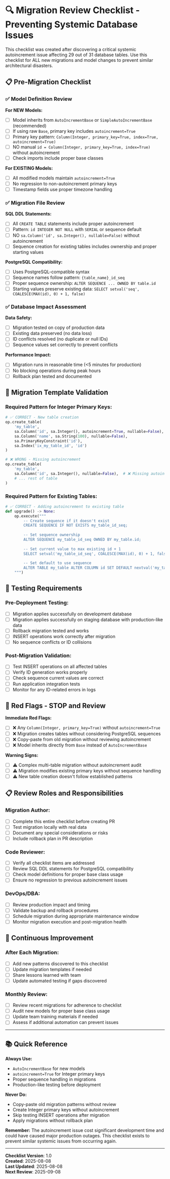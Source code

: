 # 🔍 Migration Review Checklist - Preventing Systemic Database Issues

This checklist was created after discovering a critical systemic autoincrement issue affecting 29 out of 31 database tables. Use this checklist for ALL new migrations and model changes to prevent similar architectural disasters.

## 📋 Pre-Migration Checklist

### ✅ Model Definition Review

**For NEW Models:**
- [ ] Model inherits from `AutoIncrementBase` or `SimpleAutoIncrementBase` (recommended)
- [ ] If using raw `Base`, primary key includes `autoincrement=True`
- [ ] Primary key pattern: `Column(Integer, primary_key=True, index=True, autoincrement=True)`
- [ ] NO manual `id = Column(Integer, primary_key=True, index=True)` without autoincrement
- [ ] Check imports include proper base classes

**For EXISTING Models:**
- [ ] All modified models maintain `autoincrement=True`
- [ ] No regression to non-autoincrement primary keys
- [ ] Timestamp fields use proper timezone handling

### ✅ Migration File Review

**SQL DDL Statements:**
- [ ] All `CREATE TABLE` statements include proper autoincrement
- [ ] Pattern: `id INTEGER NOT NULL` with `SERIAL` or sequence default
- [ ] NO `sa.Column('id', sa.Integer(), nullable=False)` without autoincrement
- [ ] Sequence creation for existing tables includes ownership and proper starting values

**PostgreSQL Compatibility:**
- [ ] Uses PostgreSQL-compatible syntax
- [ ] Sequence names follow pattern: `{table_name}_id_seq`
- [ ] Proper sequence ownership: `ALTER SEQUENCE ... OWNED BY table.id`
- [ ] Starting values preserve existing data: `SELECT setval('seq', COALESCE(MAX(id), 0) + 1, false)`

### ✅ Database Impact Assessment

**Data Safety:**
- [ ] Migration tested on copy of production data
- [ ] Existing data preserved (no data loss)
- [ ] ID conflicts resolved (no duplicate or null IDs)
- [ ] Sequence values set correctly to prevent conflicts

**Performance Impact:**
- [ ] Migration runs in reasonable time (<5 minutes for production)
- [ ] No blocking operations during peak hours
- [ ] Rollback plan tested and documented

## 🔧 Migration Template Validation

### Required Pattern for Integer Primary Keys:

```python
# ✅ CORRECT - New table creation
op.create_table(
    'my_table',
    sa.Column('id', sa.Integer(), autoincrement=True, nullable=False),  # ✅ Has autoincrement
    sa.Column('name', sa.String(100), nullable=False),
    sa.PrimaryKeyConstraint('id'),
    sa.Index('ix_my_table_id', 'id')
)

# ❌ WRONG - Missing autoincrement
op.create_table(
    'my_table', 
    sa.Column('id', sa.Integer(), nullable=False),  # ❌ Missing autoincrement
    # ... rest of table
)
```

### Required Pattern for Existing Tables:

```python
# ✅ CORRECT - Adding autoincrement to existing table
def upgrade() -> None:
    op.execute("""
        -- Create sequence if it doesn't exist
        CREATE SEQUENCE IF NOT EXISTS my_table_id_seq;
        
        -- Set sequence ownership
        ALTER SEQUENCE my_table_id_seq OWNED BY my_table.id;
        
        -- Set current value to max existing id + 1
        SELECT setval('my_table_id_seq', COALESCE(MAX(id), 0) + 1, false) FROM my_table;
        
        -- Set default to use sequence
        ALTER TABLE my_table ALTER COLUMN id SET DEFAULT nextval('my_table_id_seq');
    """)
```

## 🧪 Testing Requirements

### Pre-Deployment Testing:
- [ ] Migration applies successfully on development database
- [ ] Migration applies successfully on staging database with production-like data
- [ ] Rollback migration tested and works
- [ ] INSERT operations work correctly after migration
- [ ] No sequence conflicts or ID collisions

### Post-Migration Validation:
- [ ] Test INSERT operations on all affected tables
- [ ] Verify ID generation works properly
- [ ] Check sequence current values are correct
- [ ] Run application integration tests
- [ ] Monitor for any ID-related errors in logs

## 🚨 Red Flags - STOP and Review

**Immediate Red Flags:**
- [ ] ❌ Any `Column(Integer, primary_key=True)` without `autoincrement=True`
- [ ] ❌ Migration creates tables without considering PostgreSQL sequences
- [ ] ❌ Copy-paste from old migration without reviewing autoincrement
- [ ] ❌ Model inherits directly from `Base` instead of `AutoIncrementBase`

**Warning Signs:**
- [ ] ⚠️ Complex multi-table migration without autoincrement audit
- [ ] ⚠️ Migration modifies existing primary keys without sequence handling
- [ ] ⚠️ New table creation doesn't follow established patterns

## 📋 Review Roles and Responsibilities

### Migration Author:
- [ ] Complete this entire checklist before creating PR
- [ ] Test migration locally with real data
- [ ] Document any special considerations or risks
- [ ] Include rollback plan in PR description

### Code Reviewer:
- [ ] Verify all checklist items are addressed
- [ ] Review SQL DDL statements for PostgreSQL compatibility  
- [ ] Check model definitions for proper base class usage
- [ ] Ensure no regression to previous autoincrement issues

### DevOps/DBA:
- [ ] Review production impact and timing
- [ ] Validate backup and rollback procedures
- [ ] Schedule migration during appropriate maintenance window
- [ ] Monitor migration execution and post-migration health

## 🔄 Continuous Improvement

### After Each Migration:
- [ ] Add new patterns discovered to this checklist
- [ ] Update migration templates if needed
- [ ] Share lessons learned with team
- [ ] Update automated testing if gaps discovered

### Monthly Review:
- [ ] Review recent migrations for adherence to checklist
- [ ] Audit new models for proper base class usage
- [ ] Update team training materials if needed
- [ ] Assess if additional automation can prevent issues

---

## 📚 Quick Reference

**Always Use:**
- `AutoIncrementBase` for new models
- `autoincrement=True` for Integer primary keys
- Proper sequence handling in migrations
- Production-like testing before deployment

**Never Do:**
- Copy-paste old migration patterns without review
- Create Integer primary keys without autoincrement
- Skip testing INSERT operations after migration
- Apply migrations without rollback plan

**Remember:** The autoincrement issue cost significant development time and could have caused major production outages. This checklist exists to prevent similar systemic issues from occurring again.

---

**Checklist Version**: 1.0  
**Created**: 2025-08-08  
**Last Updated**: 2025-08-08  
**Next Review**: 2025-09-08